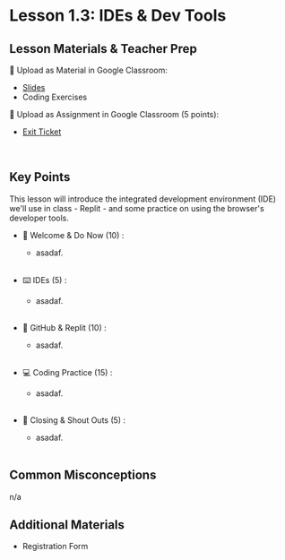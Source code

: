 # Lesson 1.3: IDEs & Dev Tools

## Lesson Materials & Teacher Prep

📖 Upload as Material in Google Classroom:
- [Slides](https://docs.google.com/presentation/d/1Cto6KrtcS8IN7qHeR-olOwXsyji2r7B9nBmnpQRe7hs/edit?usp=sharing)
- Coding Exercises

📝 Upload as Assignment in Google Classroom (5 points):
- [Exit Ticket](https://forms.gle/maHRBfZMZQPj2aJ48)

<br>

## Key Points
This lesson will introduce the integrated development environment (IDE) we'll use in class - Replit - and some practice on using the browser's developer tools.


- 👋 Welcome & Do Now (10) : 
    - asadaf.<br><br>

- ⌨️ IDEs (5) :
    - asadaf.<br><br>

- 👾 GitHub & Replit (10) : 
    - asadaf.<br><br>

- 💻 Coding Practice (15) : 
    - asadaf.<br><br>

- 🎉 Closing & Shout Outs (5) :
    - asadaf.<br><br>


## Common Misconceptions
n/a

## Additional Materials
- Registration Form
